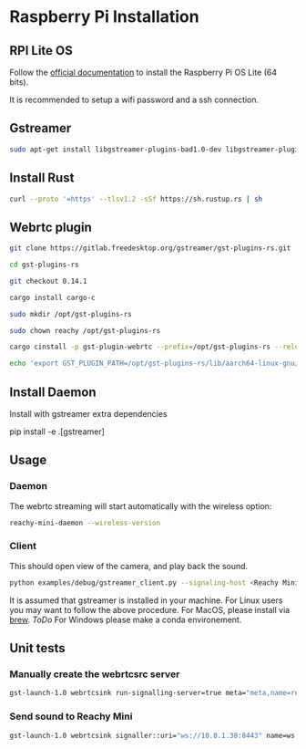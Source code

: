 # Raspberry Pi Installation

## RPI Lite OS

Follow the [official documentation](https://www.raspberrypi.com/documentation/computers/getting-started.html#installing-the-operating-system) to install the Raspberry Pi OS Lite (64 bits).

It is recommended to setup a wifi password and a ssh connection.

## Gstreamer

```bash
sudo apt-get install libgstreamer-plugins-bad1.0-dev libgstreamer-plugins-base1.0-dev libgstreamer1.0-dev libglib2.0-dev libssl-dev git libgirepository1.0-dev libcairo2-dev libportaudio2  gstreamer1.0-libcamera librpicam-app1 libssl-dev libnice10
```

## Install Rust

```bash
curl --proto '=https' --tlsv1.2 -sSf https://sh.rustup.rs | sh
```
## Webrtc plugin

```bash
git clone https://gitlab.freedesktop.org/gstreamer/gst-plugins-rs.git

cd gst-plugins-rs

git checkout 0.14.1

cargo install cargo-c

sudo mkdir /opt/gst-plugins-rs

sudo chown reachy /opt/gst-plugins-rs

cargo cinstall -p gst-plugin-webrtc --prefix=/opt/gst-plugins-rs --release

echo 'export GST_PLUGIN_PATH=/opt/gst-plugins-rs/lib/aarch64-linux-gnu/' >> ~/.bashrc
```

## Install Daemon

Install with gstreamer extra dependencies

pip install -e .[gstreamer]

## Usage

### Daemon

The webrtc streaming will start automatically with the wireless option:

```bash
reachy-mini-daemon --wireless-version
```

### Client

This should open view of the camera, and play back the sound.

```bash
python examples/debug/gstreamer_client.py --signaling-host <Reachy Mini ip>
```

It is assumed that gstreamer is installed in your machine. For Linux users you may want to follow the above procedure. For MacOS, please install via [brew](https://gstreamer.freedesktop.org/download/#macos). *ToDo* For Windows please make a conda environement.


## Unit tests

### Manually create the webrtcsrc server

```bash
gst-launch-1.0 webrtcsink run-signalling-server=true meta="meta,name=reachymini" name=ws libcamerasrc ! capsfilter caps=video/x-raw,width=1280,height=720,framerate=60/1,format=YUY2,colorimetry=bt709,interlace-mode=progressive ! queue !  v4l2h264enc extra-controls="controls,repeat_sequence_header=1" ! 'video/x-h264,level=(string)4' ! ws. alsasrc device=hw:4 ! queue ! audioconvert ! audioresample ! opusenc ! audio/x-opus, rate=48000, channels=2 ! ws.
```

### Send sound to Reachy Mini

```bash
gst-launch-1.0 webrtcsink signaller::uri="ws://10.0.1.38:8443" name=ws meta="meta,name=reachymini_client"  audiotestsrc ! opusenc ! audio/x-opus, rate=48000, channels=2 ! ws.
```



